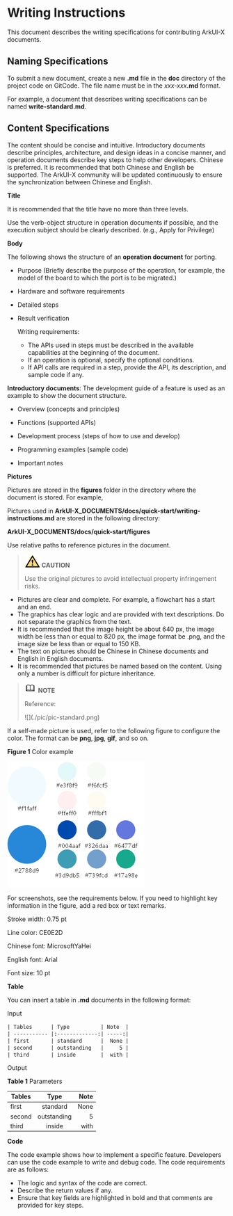 # Writing Instructions

This document describes the writing specifications for contributing ArkUI-X documents.

## Naming Specifications

To submit a new document, create a new  **.md**  file in the  **doc**  directory of the project code on GitCode. The file name must be in the  _xxx-xxx_**.md**  format.

For example, a document that describes writing specifications can be named  **write-standard.md**.

## Content Specifications

The content should be concise and intuitive. Introductory documents describe principles, architecture, and design ideas in a concise manner, and operation documents describe key steps to help other developers. Chinese is preferred. It is recommended that both Chinese and English be supported. The ArkUI-X community will be updated continuously to ensure the synchronization between Chinese and English.

**Title**

It is recommended that the title have no more than three levels.

Use the verb-object structure in operation documents if possible, and the execution subject should be clearly described. \(e.g., Apply for Privilege\)

**Body**

The following shows the structure of an **operation document**  for porting.

-   Purpose \(Briefly describe the purpose of the operation, for example, the model of the board to which the port is to be migrated.\)

-   Hardware and software requirements

-   Detailed steps

-   Result verification

    Writing requirements:

    -   The APIs used in steps must be described in the available capabilities at the beginning of the document.
    -   If an operation is optional, specify the optional conditions.
    -   If API calls are required in a step, provide the API, its description, and sample code if any.


**Introductory documents**: The development guide of a feature is used as an example to show the document structure.

-   Overview \(concepts and principles\)

-   Functions \(supported APIs\)

-   Development process \(steps of how to use and develop\)

-   Programming examples \(sample code\)

-   Important notes


**Pictures**

Pictures are stored in the **figures** folder in the directory where the document is stored. For example,

Pictures used in  **ArkUI-X\_DOCUMENTS/docs/quick-start/writing-instructions.md**  are stored in the following directory:

**ArkUI-X\_DOCUMENTS/docs/quick-start/figures**

Use relative paths to reference pictures in the document.

>![](public_sys-resources/icon-caution.gif) **CAUTION** 
>
>Use the original pictures to avoid intellectual property infringement risks.

-   Pictures are clear and complete. For example, a flowchart has a start and an end.
-   The graphics has clear logic and are provided with text descriptions. Do not separate the graphics from the text.
-   It is recommended that the image height be about 640 px, the image width be less than or equal to 820 px, the image format be .png, and the image size be less than or equal to 150 KB.
-   The text on pictures should be Chinese in Chinese documents and English in English documents.
-   It is recommended that pictures be named based on the content. Using only a number is difficult for picture inheritance.

>![](public_sys-resources/icon-note.gif) **NOTE** 
>
>Reference:
>
>!\[\]\(./pic/pic-standard.png\)

If a self-made picture is used, refer to the following figure to configure the color. The format can be **png**,  **jpg**,  **gif**, and so on.

**Figure  1**  Color example

![](figures/color.png "Color example")

For screenshots, see the requirements below. If you need to highlight key information in the figure, add a red box or text remarks.

Stroke width: 0.75 pt

Line color: CE0E2D

Chinese font: MicrosoftYaHei

English font: Arial

Font size: 10 pt

**Table**

You can insert a table in  **.md**  documents in the following format:

Input

```
| Tables      | Type          | Note  |
| ----------- |:-------------:| -----:|
| first       | standard      |  None |
| second      | outstanding   |     5 |
| third       | inside        |  with |
```

Output

**Table  1**  Parameters

| Tables |    Type     | Note |
| ------ | :---------: | ---: |
| first  |  standard   | None |
| second | outstanding |    5 |
| third  |   inside    | with |

**Code**

The code example shows how to implement a specific feature. Developers can use the code example to write and debug code. The code requirements are as follows:

-   The logic and syntax of the code are correct.
-   Describe the return values if any.
-   Ensure that key fields are highlighted in bold and that comments are provided for key steps.

